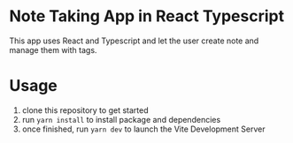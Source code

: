 # Note Taking App in React Typescript

This app uses React and Typescript and let the user create note and manage them with tags.

# Usage

1. clone this repository to get started
1. run `yarn install` to install package and dependencies
1. once finished, run `yarn dev` to launch the Vite Development Server
